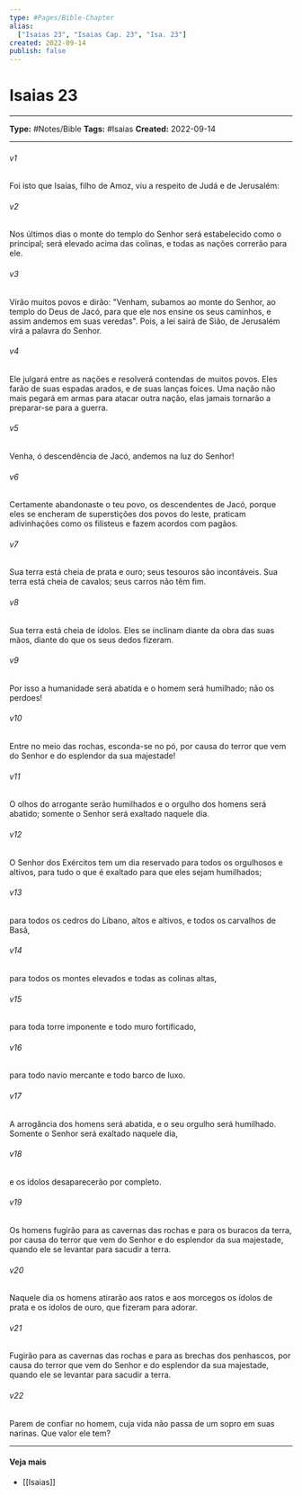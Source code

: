 ```yaml
---
type: #Pages/Bible-Chapter
alias:
  ["Isaias 23", "Isaias Cap. 23", "Isa. 23"]
created: 2022-09-14
publish: false
---
```


# Isaias 23

---

**Type:** #Notes/Bible
**Tags:** #Isaias
**Created:** 2022-09-14

---

###### v1
Foi isto que Isaías, filho de Amoz, viu a respeito de Judá e de Jerusalém:
###### v2
Nos últimos dias o monte do templo do Senhor será estabelecido como o principal; será elevado acima das colinas, e todas as nações correrão para ele.
###### v3
Virão muitos povos e dirão: "Venham, subamos ao monte do Senhor, ao templo do Deus de Jacó, para que ele nos ensine os seus caminhos, e assim andemos em suas veredas". Pois, a lei sairá de Sião, de Jerusalém virá a palavra do Senhor.
###### v4
Ele julgará entre as nações e resolverá contendas de muitos povos. Eles farão de suas espadas arados, e de suas lanças foices. Uma nação não mais pegará em armas para atacar outra nação, elas jamais tornarão a preparar-se para a guerra.
###### v5
Venha, ó descendência de Jacó, andemos na luz do Senhor!
###### v6
Certamente abandonaste o teu povo, os descendentes de Jacó, porque eles se encheram de superstições dos povos do leste, praticam adivinhações como os filisteus e fazem acordos com pagãos.
###### v7
Sua terra está cheia de prata e ouro; seus tesouros são incontáveis. Sua terra está cheia de cavalos; seus carros não têm fim.
###### v8
Sua terra está cheia de ídolos. Eles se inclinam diante da obra das suas mãos, diante do que os seus dedos fizeram.
###### v9
Por isso a humanidade será abatida e o homem será humilhado; não os perdoes!
###### v10
Entre no meio das rochas, esconda-se no pó, por causa do terror que vem do Senhor e do esplendor da sua majestade!
###### v11
O olhos do arrogante serão humilhados e o orgulho dos homens será abatido; somente o Senhor será exaltado naquele dia.
###### v12
O Senhor dos Exércitos tem um dia reservado para todos os orgulhosos e altivos, para tudo o que é exaltado para que eles sejam humilhados;
###### v13
para todos os cedros do Líbano, altos e altivos, e todos os carvalhos de Basã,
###### v14
para todos os montes elevados e todas as colinas altas,
###### v15
para toda torre imponente e todo muro fortificado,
###### v16
para todo navio mercante e todo barco de luxo.
###### v17
A arrogância dos homens será abatida, e o seu orgulho será humilhado. Somente o Senhor será exaltado naquele dia,
###### v18
e os ídolos desaparecerão por completo.
###### v19
Os homens fugirão para as cavernas das rochas e para os buracos da terra, por causa do terror que vem do Senhor e do esplendor da sua majestade, quando ele se levantar para sacudir a terra.
###### v20
Naquele dia os homens atirarão aos ratos e aos morcegos os ídolos de prata e os ídolos de ouro, que fizeram para adorar.
###### v21
Fugirão para as cavernas das rochas e para as brechas dos penhascos, por causa do terror que vem do Senhor e do esplendor da sua majestade, quando ele se levantar para sacudir a terra.
###### v22
Parem de confiar no homem, cuja vida não passa de um sopro em suas narinas. Que valor ele tem?


---

#### Veja mais

- [[Isaias]]
